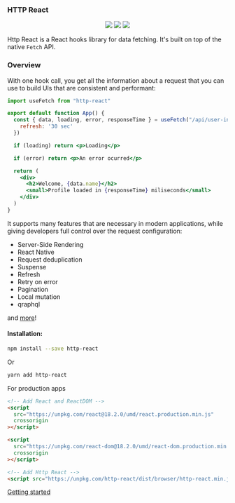 ### HTTP React

<p align="center">
<a href="https://www.npmjs.com/package/http-react" target="_blank"><img src="https://badge.fury.io/js/http-react.svg"></a>
<img src="https://img.shields.io/badge/License-MIT-yellow.svg" />
<img src="https://github.com/atomic-state/http-react/actions/workflows/test.yml/badge.svg?event=push" />
</p>


Http React is a React hooks library for data fetching. It's built on top of the native `Fetch` API.

### Overview

With one hook call, you get all the information about a request that you can use to build UIs that are consistent and performant:

```jsx
import useFetch from "http-react"

export default function App() {
  const { data, loading, error, responseTime } = useFetch("/api/user-info", {
    refresh: '30 sec'
  })

  if (loading) return <p>Loading</p>

  if (error) return <p>An error ocurred</p>

  return (
    <div>
      <h2>Welcome, {data.name}</h2>
      <small>Profile loaded in {responseTime} miliseconds</small>
    </div>
  )
}
```

It supports many features that are necessary in modern applications, while giving developers full control over the request configuration:

- Server-Side Rendering
- React Native
- Request deduplication
- Suspense
- Refresh
- Retry on error
- Pagination
- Local mutation
- qraphql

and [more](https://http-react.netlify.app/docs/api)!

#### Installation:

```bash
npm install --save http-react
```

Or

```bash
yarn add http-react
```

For production apps

```html
<!-- Add React and ReactDOM -->
<script
  src="https://unpkg.com/react@18.2.0/umd/react.production.min.js"
  crossorigin
></script>

<script
  src="https://unpkg.com/react-dom@18.2.0/umd/react-dom.production.min.js"
  crossorigin
></script>

<!-- Add Http React -->
<script src="https://unpkg.com/http-react/dist/browser/http-react.min.js"></script>
```



[Getting started](https://http-react.netlify.app/docs)


